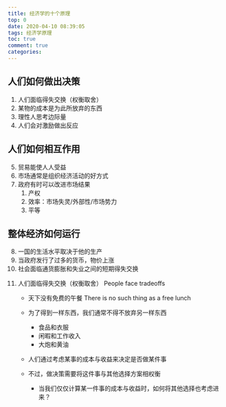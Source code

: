 ```yaml
---
title: 经济学的十个原理
top: 0
date: 2020-04-10 08:39:05
tags: 经济学原理
toc: true
comment: true
categories:
---
```


## 人们如何做出决策

1. 人们面临得失交换（权衡取舍）
2. 某物的成本是为此所放弃的东西
3. 理性人思考边际量
4. 人们会对激励做出反应

## 人们如何相互作用

5. 贸易能使人人受益
6. 市场通常是组织经济活动的好方式
7. 政府有时可以改进市场结果
    1. 产权
    2. 效率：市场失灵/外部性/市场势力
    3. 平等

## 整体经济如何运行

8. 一国的生活水平取决于他的生产
9. 当政府发行了过多的货币，物价上涨
10. 社会面临通货膨胀和失业之间的短期得失交换

<!-- more -->

11. 人们面临得失交换（权衡取舍） People face tradeoffs

    -   天下没有免费的午餐 There is no such thing as a free lunch

    -   为了得到一样东西，我们通常不得不放弃另一样东西
        -   食品和衣服
        -   闲暇和工作收入
        -   大炮和黄油
    -   人们通过考虑某事的成本与收益来决定是否做某件事
    -   不过，做决策需要将这件事与其他选择方案相权衡
        -   当我们仅仅计算某一件事的成本与收益时，如何将其他选择也考虑进来？
